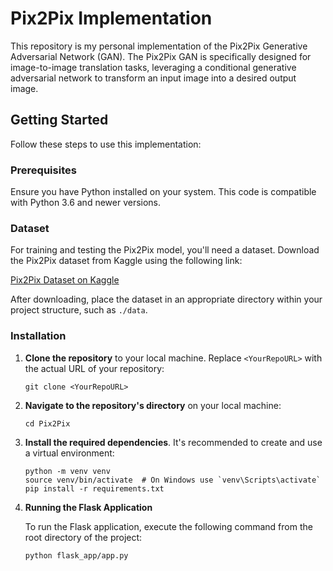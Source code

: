 # Pix2Pix Implementation

This repository is my personal implementation of the Pix2Pix Generative Adversarial Network (GAN). The Pix2Pix GAN is specifically designed for image-to-image translation tasks, leveraging a conditional generative adversarial network to transform an input image into a desired output image.

## Getting Started

Follow these steps to use this implementation:

### Prerequisites

Ensure you have Python installed on your system. This code is compatible with Python 3.6 and newer versions.

### Dataset

For training and testing the Pix2Pix model, you'll need a dataset. Download the Pix2Pix dataset from Kaggle using the following link:

[Pix2Pix Dataset on Kaggle](https://www.kaggle.com/datasets/vikramtiwari/pix2pix-dataset)

After downloading, place the dataset in an appropriate directory within your project structure, such as `./data`.

### Installation

1. **Clone the repository** to your local machine. Replace `<YourRepoURL>` with the actual URL of your repository:

    ```
    git clone <YourRepoURL>
    ```

2. **Navigate to the repository's directory** on your local machine:

    ```
    cd Pix2Pix
    ```

3. **Install the required dependencies**. It's recommended to create and use a virtual environment:

    ```
    python -m venv venv
    source venv/bin/activate  # On Windows use `venv\Scripts\activate`
    pip install -r requirements.txt
    ```

4. **Running the Flask Application**

    To run the Flask application, execute the following command from the root directory of the project:

    ```
    python flask_app/app.py
    ```
